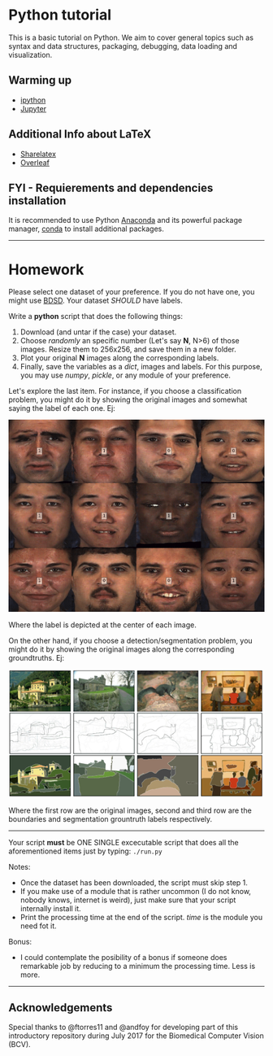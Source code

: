 # Python tutorial
This is a basic tutorial on Python. We aim to cover general topics such as syntax and data structures, packaging, debugging, data loading and visualization.

## Warming up
- [ipython](https://ipython.org/)
- [Jupyter](http://jupyter.org/)

## Additional Info about LaTeX
- [Sharelatex](https://www.sharelatex.com)
- [Overleaf](https://www.overleaf.com/)

## FYI - Requierements and dependencies installation
It is recommended to use Python [Anaconda](https://www.continuum.io/downloads) and its powerful package manager, [conda](https://github.com/conda/conda) to install additional packages.

--------------

# Homework

Please select one dataset of your preference. If you do not have one, you might use [BDSD](https://www2.eecs.berkeley.edu/Research/Projects/CS/vision/grouping/resources.htm). Your dataset _SHOULD_ have labels. 

Write a **python** script that does the following things:
1. Download (and untar if the case) your dataset. 
2. Choose _randomly_ an specific number (Let's say **N**, N>6) of those images. Resize them to 256x256, and save them in a new folder. 
3. Plot your original **N** images along the corresponding labels. 
4. Finally, save the variables as a _dict_, images and labels. For this purpose, you may use _numpy_, _pickle_, or any module of your preference.

Let's explore the last item. For instance, if you choose a classification problem, you might do it by showing the original images and somewhat saying the label of each one. Ej:

![fake](imgs/fake.png)

Where the label is depicted at the center of each image.

On the other hand, if you choose a detection/segmentation problem, you might do it by showing the original images along the corresponding groundtruths. Ej:

![bsds](imgs/bsds.png)

Where the first row are the original images, second and third row are the boundaries and segmentation grountruth labels respectively. 

---

Your script **must** be ONE SINGLE excecutable script that does all the aforementioned items just by typing: `./run.py`

Notes:
- Once the dataset has been downloaded, the script must skip step 1. 
- If you make use of a module that is rather uncommon (I do not know, nobody knows, internet is weird), just make sure that your script internally install it.
- Print the processing time at the end of the script. _time_ is the module you need fot it.

Bonus: 
- I could contemplate the posibility of a bonus if someone does remarkable job by reducing to a minimum the processing time. Less is more. 

--------------

## Acknowledgements

Special thanks to @ftorres11 and @andfoy for developing part of this introductory repository during July 2017 for the Biomedical Computer Vision (BCV). 


